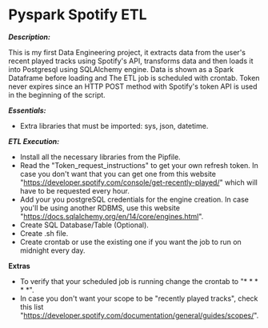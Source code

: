 # Pyspark Spotify ETL

***Description:***
 
This is my first Data Engineering project, it extracts data from the user's recent played tracks using Spotify's API, transforms data and then loads it into Postgresql using SQLAlchemy engine. Data is shown as a Spark Dataframe before loading and The ETL job is scheduled with crontab. Token never expires since an HTTP POST method with Spotify's token API is used in the beginning of the script. 

***Essentials:***

- Extra libraries that must be imported: sys, json, datetime.

***ETL Execution:***

- Install all the necessary libraries from the Pipfile.
- Read the "Token_request_instructions" to get your own refresh token. In case you don't want that you can get one from this website "https://developer.spotify.com/console/get-recently-played/" which will have to be requested every hour. 
- Add your you postgreSQL credentials for the engine creation. In case you'll be using another RDBMS, use this website "https://docs.sqlalchemy.org/en/14/core/engines.html".
- Create SQL Database/Table (Optional).
- Create .sh file.
- Create crontab or use the existing one if you want the job to run on midnight every day. 

**Extras**

- To verify that your scheduled job is running change the crontab to "* * * * *".
- In case you don't want your scope to be "recently played tracks", check this list "https://developer.spotify.com/documentation/general/guides/scopes/".